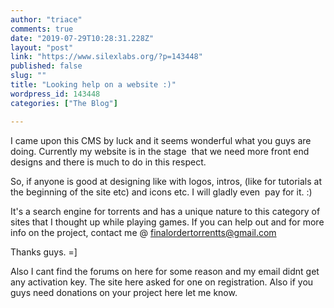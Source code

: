```yaml
---
author: "triace"
comments: true
date: "2019-07-29T10:28:31.228Z"
layout: "post"
link: "https://www.silexlabs.org/?p=143448"
published: false
slug: ""
title: "Looking help on a website :)"
wordpress_id: 143448
categories: ["The Blog"]

---
```

I came upon this CMS by luck and it seems wonderful what you guys are doing. Currently my website is in the stage  that we need more front end designs and there is much to do in this respect.

So, if anyone is good at designing like with logos, intros, (like for tutorials at the beginning of the site etc) and icons etc. I will gladly even  pay for it. :)

It's a search engine for torrents and has a unique nature to this category of sites that I thought up while playing games. If you can help out and for more info on the project, contact me @ finalordertorrentts@gmail.com

Thanks guys. =]



Also I cant find the forums on here for some reason and my email didnt get any activation key. The site here asked for one on registration. Also if you guys need donations on your project here let me know.

